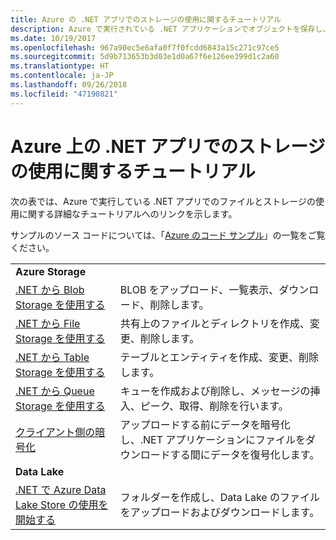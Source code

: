 ```yaml
---
title: Azure の .NET アプリでのストレージの使用に関するチュートリアル
description: Azure で実行されている .NET アプリケーションでオブジェクトを保存し、ファイルを使用します
ms.date: 10/19/2017
ms.openlocfilehash: 967a90ec5e6afa0f7f0fcdd6843a15c271c97ce5
ms.sourcegitcommit: 5d9b713653b3d03e1d0a67f6e126ee399d1c2a60
ms.translationtype: HT
ms.contentlocale: ja-JP
ms.lasthandoff: 09/26/2018
ms.locfileid: "47190821"
---
```

# <a name="tutorials-for-working-with-storage-in-your-net-apps-on-azure"></a>Azure 上の .NET アプリでのストレージの使用に関するチュートリアル

次の表では、Azure で実行している .NET アプリでのファイルとストレージの使用に関する詳細なチュートリアルへのリンクを示します。

サンプルのソース コードについては、「[Azure のコード サンプル](https://azure.microsoft.com/resources/samples/?platform=dotnet)」の一覧をご覧ください。

| | |
|---|---|
| **Azure Storage** ||
| [.NET から Blob Storage を使用する][1] | BLOB をアップロード、一覧表示、ダウンロード、削除します。 |
| [.NET から File Storage を使用する][4] | 共有上のファイルとディレクトリを作成、変更、削除します。 | 
| [.NET から Table Storage を使用する][3] | テーブルとエンティティを作成、変更、削除します。 |
| [.NET から Queue Storage を使用する][2] | キューを作成および削除し、メッセージの挿入、ピーク、取得、削除を行います。 |
| [クライアント側の暗号化][5] | アップロードする前にデータを暗号化し、.NET アプリケーションにファイルをダウンロードする間にデータを復号化します。 
|**Data Lake**||
| [.NET で Azure Data Lake Store の使用を開始する][6] | フォルダーを作成し、Data Lake のファイルをアップロードおよびダウンロードします。 | 

[1]: /azure/storage/storage-dotnet-how-to-use-blobs
[2]: /azure/storage/storage-dotnet-how-to-use-queues
[3]: /azure/storage/storage-dotnet-how-to-use-tables
[4]: /azure/storage/storage-dotnet-how-to-use-files
[5]: /azure/storage/storage-client-side-encryption
[6]: /azure/data-lake-store/data-lake-store-get-started-net-sdk